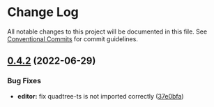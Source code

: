 # Change Log

All notable changes to this project will be documented in this file.
See [Conventional Commits](https://conventionalcommits.org) for commit guidelines.

## [0.4.2](https://github.com/macaron-elements/macaron/compare/v0.4.1...v0.4.2) (2022-06-29)


### Bug Fixes

* **editor:** fix quadtree-ts is not imported correctly ([37e0bfa](https://github.com/macaron-elements/macaron/commit/37e0bfacc0e46f1d212b3826ebded6e86d7d7b6e))
